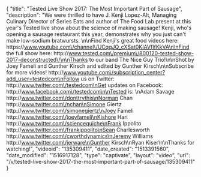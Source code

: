 {
    "title": "Tested Live Show 2017: The Most Important Part of Sausage",
    "description": "We were thrilled to have J. Kenji Lopez-Alt, Managing Culinary Director of Series Eats and author of The Food Lab present at this year's Tested live show about the science of making sausage! Kenji, who's opening a sausage restaurant this year, demonstrates why you just can't make low-sodium bratwursts. \n\nFind Kenji's great food videos here: https:\/\/www.youtube.com\/channel\/UCqqJQ_cXSat0KIAVfIfKkVA\n\nFind the full show here: http:\/\/www.tested.com\/premium\/800120-tested-show-2017-deconstructed\/\n\nThanks to our band The Nice Guy Trio!\n\nShot by Joey Fameli and Gunther Kirsch and edited by Gunther Kirsch\n\nSubscribe for more videos! http:\/\/www.youtube.com\/subscription_center?add_user=testedcom\nFollow us on Twitter: http:\/\/www.twitter.com\/testedcom\nGet updates on Facebook: http:\/\/www.facebook.com\/testedcom\n\nTested is: \nAdam Savage http:\/\/www.twitter.com\/donttrythis\nNorman Chan http:\/\/www.twitter.com\/nchan\nSimone Giertz http:\/\/www.twitter.com\/simonegiertz\nJoey Fameli http:\/\/www.twitter.com\/joeyfameli\nKishore Hari http:\/\/www.twitter.com\/sciencequiche\nFrank Ippolito http:\/\/www.twitter.com\/frankippolito\nSean Charlesworth http:\/\/www.twitter.com\/cworthdynamics\nJeremy Williams http:\/\/www.twitter.com\/jerware\nGunther Kirsch\nRyan Kiser\n\nThanks for watching!",
    "videoid": "135309411",
    "date_created": "1513391560",
    "date_modified": "1516917128",
    "type": "captivate",
    "layout": "video",
    "url": "\/v\/tested-live-show-2017-the-most-important-part-of-sausage\/135309411"
}